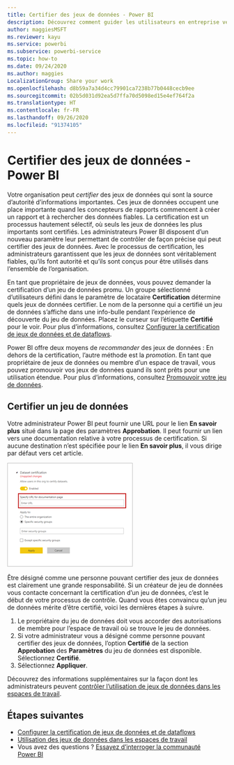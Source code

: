 ```yaml
---
title: Certifier des jeux de données - Power BI
description: Découvrez comment guider les utilisateurs en entreprise vers des jeux de données fiables et de qualité.
author: maggiesMSFT
ms.reviewer: kayu
ms.service: powerbi
ms.subservice: powerbi-service
ms.topic: how-to
ms.date: 09/24/2020
ms.author: maggies
LocalizationGroup: Share your work
ms.openlocfilehash: d8b59a7a34d4cc79901ca7238b77b0448cecb9ee
ms.sourcegitcommit: 02b5d031d92ea5d7ffa70d5098ed15e4ef764f2a
ms.translationtype: HT
ms.contentlocale: fr-FR
ms.lasthandoff: 09/26/2020
ms.locfileid: "91374105"
---
```

# <a name="certify-datasets---power-bi"></a>Certifier des jeux de données - Power BI

Votre organisation peut *certifier* des jeux de données qui sont la source d’autorité d’informations importantes. Ces jeux de données occupent une place importante quand les concepteurs de rapports commencent à créer un rapport et à rechercher des données fiables. La certification est un processus hautement sélectif, où seuls les jeux de données les plus importants sont certifiés. Les administrateurs Power BI disposent d’un nouveau paramètre leur permettant de contrôler de façon précise qui peut certifier des jeux de données. Avec le processus de certification, les administrateurs garantissent que les jeux de données sont véritablement fiables, qu’ils font autorité et qu’ils sont conçus pour être utilisés dans l’ensemble de l’organisation.

En tant que propriétaire de jeux de données, vous pouvez demander la certification d’un jeu de données promu. Un groupe sélectionné d’utilisateurs défini dans le paramètre de locataire **Certification** détermine quels jeux de données certifier. Le nom de la personne qui a certifié un jeu de données s’affiche dans une info-bulle pendant l’expérience de découverte du jeu de données. Placez le curseur sur l’étiquette **Certifié** pour le voir. Pour plus d’informations, consultez [Configurer la certification de jeux de données et de dataflows](../admin/service-admin-setup-certification.md).

Power BI offre deux moyens de *recommander* des jeux de données : En dehors de la certification, l’autre méthode est la *promotion*. En tant que propriétaire de jeux de données ou membre d’un espace de travail, vous pouvez promouvoir vos jeux de données quand ils sont prêts pour une utilisation étendue. Pour plus d’informations, consultez [Promouvoir votre jeu de données](service-datasets-promote.md). 

## <a name="certify-a-dataset"></a>Certifier un jeu de données

Votre administrateur Power BI peut fournir une URL pour le lien **En savoir plus** situé dans la page des paramètres **Approbation**.  Il peut fournir un lien vers une documentation relative à votre processus de certification. Si aucune destination n’est spécifiée pour le lien **En savoir plus**, il vous dirige par défaut vers cet article.

![En savoir plus sur la certification de jeux de données](media/service-datasets-certify-promote/power-bi-dataset-learn-more-certification.png)

Être désigné comme une personne pouvant certifier des jeux de données est clairement une grande responsabilité. Si un créateur de jeu de données vous contacte concernant la certification d’un jeu de données, c’est le début de votre processus de contrôle. Quand vous êtes convaincu qu’un jeu de données mérite d’être certifié, voici les dernières étapes à suivre.

1. Le propriétaire du jeu de données doit vous accorder des autorisations de membre pour l’espace de travail où se trouve le jeu de données.
1. Si votre administrateur vous a désigné comme personne pouvant certifier des jeux de données, l’option **Certifié** de la section **Approbation** des **Paramètres** du jeu de données est disponible. Sélectionnez **Certifié**.
1. Sélectionnez **Appliquer**.

Découvrez des informations supplémentaires sur la façon dont les administrateurs peuvent [contrôler l’utilisation de jeux de données dans les espaces de travail](service-datasets-admin-across-workspaces.md).

## <a name="next-steps"></a>Étapes suivantes

* [Configurer la certification de jeux de données et de dataflows](../admin/service-admin-setup-certification.md)
* [Utilisation des jeux de données dans les espaces de travail](service-datasets-across-workspaces.md)
* Vous avez des questions ? [Essayez d’interroger la communauté Power BI](https://community.powerbi.com/)
